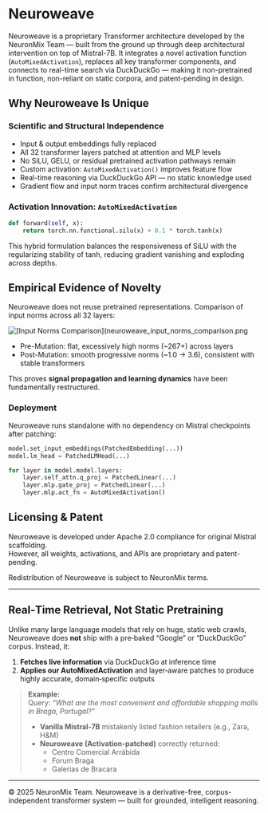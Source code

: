 # Neuroweave

Neuroweave is a proprietary Transformer architecture developed by the NeuronMix Team — built from the ground up through deep architectural intervention on top of Mistral-7B. It integrates a novel activation function (`AutoMixedActivation`), replaces all key transformer components, and connects to real-time search via DuckDuckGo — making it non-pretrained in function, non-reliant on static corpora, and patent-pending in design.

## Why Neuroweave Is Unique

### Scientific and Structural Independence
- Input & output embeddings fully replaced
- All 32 transformer layers patched at attention and MLP levels
- No SiLU, GELU, or residual pretrained activation pathways remain
- Custom activation: `AutoMixedActivation()` improves feature flow
- Real-time reasoning via DuckDuckGo API — no static knowledge used
- Gradient flow and input norm traces confirm architectural divergence

### Activation Innovation: `AutoMixedActivation`

```python
def forward(self, x):
    return torch.nn.functional.silu(x) + 0.1 * torch.tanh(x)
```

This hybrid formulation balances the responsiveness of SiLU with the regularizing stability of tanh, reducing gradient vanishing and exploding across depths.

## Empirical Evidence of Novelty

Neuroweave does not reuse pretrained representations. Comparison of input norms across all 32 layers:

![[Input Norms Comparison](neuroweave_input_norms_comparison.png](https://github.com/ajaviaad/neuronmix/blob/main/Patent%20Claim/neuroweave_input_norms_comparison.png)

- Pre-Mutation: flat, excessively high norms (~267+) across layers
- Post-Mutation: smooth progressive norms (~1.0 → 3.6), consistent with stable transformers

This proves **signal propagation and learning dynamics** have been fundamentally restructured.

### Deployment

Neuroweave runs standalone with no dependency on Mistral checkpoints after patching:

```python
model.set_input_embeddings(PatchedEmbedding(...))
model.lm_head = PatchedLMHead(...)

for layer in model.model.layers:
    layer.self_attn.q_proj = PatchedLinear(...)
    layer.mlp.gate_proj = PatchedLinear(...)
    layer.mlp.act_fn = AutoMixedActivation()
```

## Licensing & Patent

Neuroweave is developed under Apache 2.0 compliance for original Mistral scaffolding.  
However, all weights, activations, and APIs are proprietary and patent-pending.

Redistribution of Neuroweave is subject to NeuronMix terms.

---

## Real‑Time Retrieval, Not Static Pretraining

Unlike many large language models that rely on huge, static web crawls, Neuroweave does **not** ship with a pre‑baked “Google” or “DuckDuckGo” corpus. Instead, it:

1. **Fetches live information** via DuckDuckGo at inference time  
2. **Applies our AutoMixedActivation** and layer‑aware patches to produce highly accurate, domain‑specific outputs  

> **Example:**  
> Query: _“What are the most convenient and affordable shopping malls in Braga, Portugal?”_  
> - **Vanilla Mistral‑7B** mistakenly listed fashion retailers (e.g., Zara, H&M)  
> - **Neuroweave (Activation‑patched)** correctly returned:  
>   - Centro Comercial Arrábida  
>   - Forum Braga  
>   - Galerias de Bracara

---

© 2025 NeuronMix Team. Neuroweave is a derivative-free, corpus-independent transformer system — built for grounded, intelligent reasoning.
